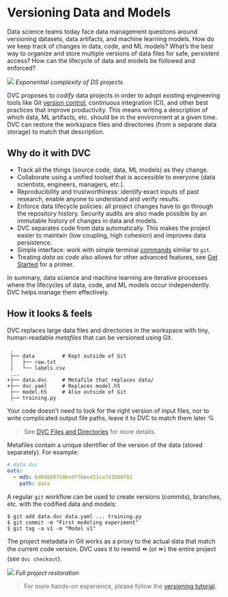 # Versioning Data and Models

Data science teams today face data management questions around versioning
datasets, data artifacts, and machine learning models. How do we keep track of
changes in data, code, and ML models? What’s the best way to organize and store
multiple versions of data files for safe, persistent access? How can the
lifecycle of data and models be followed and enforced?

![](/img/data_ver_complex.png) _Exponential complexity of DS projects_

DVC proposes to _codify_ data projects in order to adopt existing engineering
tools like Git
[version control](https://git-scm.com/book/en/v2/Getting-Started-About-Version-Control),
continuous integration (CI), and other best practices that improve productivity.
This means writing a description of which data, ML artifacts, etc. should be in
the environment at a given time. DVC can restore the <abbr>workspace</abbr>
files and directories (from a separate data storage) to match that description.

## Why do it with DVC

- Track all the things (source code, data, ML models) as they change.
- Collaborate using a unified toolset that is accessible to everyone (data
  scientists, engineers, managers, etc.).
- Reproducibility and trustworthiness: identify exact inputs of past research,
  enable anyone to understand and verify results.
- Enforce data lifecycle policies: all project changes have to go through the
  repository history. Security audits are also made possible by an immutable
  history of changes in data and models.
- DVC separates code from data automatically. This makes the project easier to
  maintain (low coupling, high cohesion) and improves data persistence.
- Simple interface: work with simple terminal [commands](/doc/command-reference)
  similar to `git`.
- Treating _data as code_ also allows for other advanced features, see
  [Get Started](/doc/start) for a primer.

In summary, data science and machine learning are iterative processes where the
lifecycles of data, code, and ML models occur independently. DVC helps manage
them effectively.

## How it looks & feels

DVC replaces large data files and directories in the <abbr>workspace</abbr> with
tiny, human-readable _metafiles_ that can be versioned using Git.

```git
 .
 ├── data         # Kept outside of Git
 │   ├── raw.txt
 │   └── labels.csv
 ...
+├── data.dvc     # Metafile that replaces data/
+├── dvc.yaml     # Replaces model.h5
 ├── model.h5     # Also outside of Git
 ├── training.py
```

Your code doesn't need to look for the right version of input files, nor to
write complicated output file paths, leave it to DVC to match them later 💘

> See [DVC Files and Directories](/doc/user-guide/dvc-files-and-directories) for
> more details.

Metafiles contain a unique identifier of the version of the data (stored
separately). For example:

```yaml
# data.dvc
outs:
  - md5: 6d048097506e0f7b6e431ca7d1b00f02
    path: data
```

A regular `git` workflow can be used to create versions (commits), branches,
etc. with the codified data and models:

```dvc
$ git add data.dvc data.yaml ... training.py
$ git commit -m "First modeling experiment"
$ git tag -a v1 -m "Model v1"
```

The project metadata in Git works as a proxy to the actual data that match the
current code version. DVC uses it to rewind ⏪ (or ⏩) the entire project (see
`dvc checkout`).

![](/img/versioning.png) _Full project restoration_

> For more hands-on experience, please follow the
> [versioning tutorial](/doc/use-cases/versioning-data-and-model-files/tutorial).
